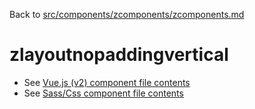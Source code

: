 Back to [src/components/zcomponents/zcomponents.md](../zcomponents.md)

# zlayoutnopaddingvertical

 - See [Vue.js (v2) component file contents](./zlayoutnopaddingvertical.vue)
 - See [Sass/Css component file contents](./zlayoutnopaddingvertical.scss)
